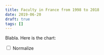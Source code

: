 ```yaml
---
title: Faculty in France from 1998 to 2018
date: 2019-06-20
draft: true
tags: []
---
```


Blabla.
Here is the chart:

<div>
<div id="groups"></div>
<div class="form-check">
  <input class="form-check-input" type="checkbox" value="" id="normalize" onclick="redraw()">
  <label class="form-check-label" for="normalize">Normalize</label>
</div>
<div id="chart"></div>
<h5 class="text-center" id="nom-section"></h5>
</div>

<script src="d3.min.js"></script>
<script src="chart.js"></script>
